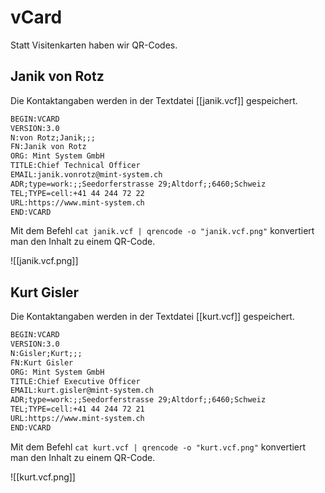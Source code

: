 # vCard

Statt Visitenkarten haben wir QR-Codes.

## Janik von Rotz

Die Kontaktangaben werden in der Textdatei [[janik.vcf]] gespeichert.

```txt
BEGIN:VCARD
VERSION:3.0
N:von Rotz;Janik;;;
FN:Janik von Rotz
ORG: Mint System GmbH
TITLE:Chief Technical Officer
EMAIL:janik.vonrotz@mint-system.ch
ADR;type=work:;;Seedorferstrasse 29;Altdorf;;6460;Schweiz
TEL;TYPE=cell:+41 44 244 72 22
URL:https://www.mint-system.ch
END:VCARD
```

Mit dem Befehl `cat janik.vcf | qrencode -o "janik.vcf.png"` konvertiert man den Inhalt zu einem QR-Code.

![[janik.vcf.png]]

## Kurt Gisler

Die Kontaktangaben werden in der Textdatei [[kurt.vcf]] gespeichert.

```txt
BEGIN:VCARD
VERSION:3.0
N:Gisler;Kurt;;;
FN:Kurt Gisler
ORG: Mint System GmbH
TITLE:Chief Executive Officer
EMAIL:kurt.gisler@mint-system.ch
ADR;type=work:;;Seedorferstrasse 29;Altdorf;;6460;Schweiz
TEL;TYPE=cell:+41 44 244 72 21
URL:https://www.mint-system.ch
END:VCARD
```

Mit dem Befehl `cat kurt.vcf | qrencode -o "kurt.vcf.png"` konvertiert man den Inhalt zu einem QR-Code.

![[kurt.vcf.png]]